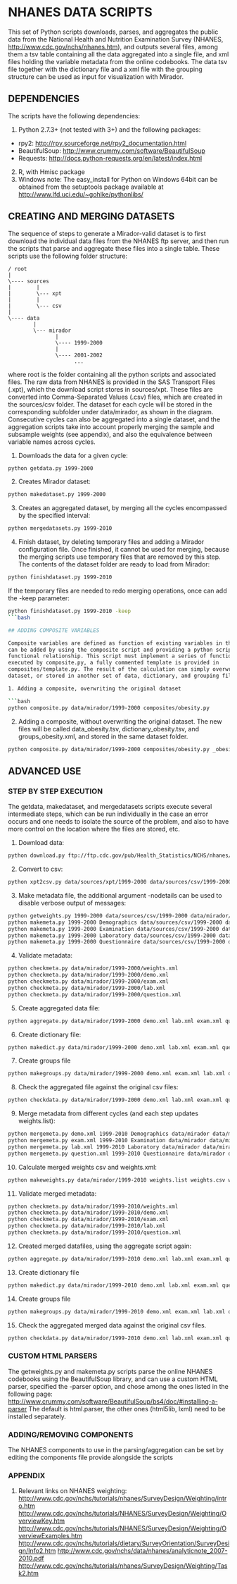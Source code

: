 # NHANES DATA SCRIPTS 

This set of Python scripts downloads, parses, and aggregates the public data from the 
National Health and Nutrition Examination Survey (NHANES, 
http://www.cdc.gov/nchs/nhanes.htm), and outputs several files, among them a tsv table
containing all the data aggregated into a single file, and xml files holding the variable
metadata from the online codebooks. The data tsv file together with the dictionary file 
and a xml file with the grouping structure can be used as input for visualization with 
Mirador.


## DEPENDENCIES

The scripts have the following dependencies:

1. Python 2.7.3+ (not tested with 3+) and the following packages:
  * rpy2: http://rpy.sourceforge.net/rpy2_documentation.html 
  * BeautifulSoup: http://www.crummy.com/software/BeautifulSoup
  * Requests: http://docs.python-requests.org/en/latest/index.html  
2. R, with Hmisc package
3. Windows note: The easy_install for Python on Windows 64bit can be obtained from the 
setuptools package available at http://www.lfd.uci.edu/~gohlke/pythonlibs/

## CREATING AND MERGING DATASETS

The sequence of steps to generate a Mirador-valid dataset is to first download the 
individual data files from the NHANES ftp server, and then run the scripts that parse and 
aggregate these files into a single table. These scripts use the following folder 
structure:

```
/ root
|
\---- sources
|        |
|        \--- xpt
|        |
|        \--- csv   
|
\---- data
        |
        \--- mirador
               |
               \---- 1999-2000
               |
               \---- 2001-2002
                     ...   
```

where root is the folder containing all the python scripts and associated files. The raw
data from NHANES is provided in the SAS Transport Files (.xpt), which the download script
stores in sources/xpt. These files are converted into Comma-Separated Values (.csv) files,
which are created in the sources/csv folder. The dataset for each cycle will be stored in
the corresponding subfolder under data/mirador, as shown in the diagram. Consecutive 
cycles can also be aggregated into a single dataset, and the aggregation scripts take 
into account properly merging the sample and subsample weights (see appendix), and also 
the equivalence between variable names across cycles.

1. Downloads the data for a given cycle:

```bash
python getdata.py 1999-2000
```

2. Creates Mirador dataset:

```bash
python makedataset.py 1999-2000
```

3. Creates an aggregated dataset, by merging all the cycles encompassed by the specified
interval:

```bash
python mergedatasets.py 1999-2010
```

4. Finish dataset, by deleting temporary files and adding a Mirador configuration file. 
Once finished, it cannot be used for merging, because the merging scripts use temporary 
files that are removed by this step. The contents of the dataset folder are ready to load
from Mirador:

```bash
python finishdataset.py 1999-2010
```
If the temporary files are needed to redo merging operations, once can add the -keep 
parameter:

```bash
python finishdataset.py 1999-2010 -keep
```bash

## ADDING COMPOSITE VARIABLES

Composite variables are defined as function of existing variables in the dataset, and they
can be added by using the composite script and providing a python script that defines the
functional relationship. This script must implement a series of functions to be properly
executed by composite.py, a fully commented template is provided in 
composites/template.py. The result of the calculation can simply overwrite the source 
dataset, or stored in another set of data, dictionary, and grouping files.

1. Adding a composite, overwriting the original dataset

```bash
python composite.py data/mirador/1999-2000 composites/obesity.py
```

2. Adding a composite, without overwriting the original dataset. The new files will be 
called data_obesity.tsv, dictionary_obesity.tsv, and groups_obesity.xml, and stored in the
same dataset folder. 

```bash
python composite.py data/mirador/1999-2000 composites/obesity.py _obesity
```

## ADVANCED USE

### STEP BY STEP EXECUTION

The getdata, makedataset, and mergedatasets scripts execute several intermediate steps, 
which can be run individually in the case an error occurs and one needs to isolate the 
source of the problem, and also to have more control on the location where the files are
stored, etc. 

1. Download data:

```bash
python download.py ftp://ftp.cdc.gov/pub/Health_Statistics/NCHS/nhanes/1999-2000 data/sources/xpt/1999-2000
```

2. Convert to csv:

```bash
python xpt2csv.py data/sources/xpt/1999-2000 data/sources/csv/1999-2000
```

3. Make metadata file, the additional argument -nodetails can be used to disable verbose 
output of messages:

```bash
python getweights.py 1999-2000 data/sources/csv/1999-2000 data/mirador/1999-2000/weights.xml
python makemeta.py 1999-2000 Demographics data/sources/csv/1999-2000 data/mirador/1999-2000/demo.xml -nodetails
python makemeta.py 1999-2000 Examination data/sources/csv/1999-2000 data/mirador/1999-2000/exam.xml -nodetails
python makemeta.py 1999-2000 Laboratory data/sources/csv/1999-2000 data/mirador/1999-2000/lab.xml -nodetails
python makemeta.py 1999-2000 Questionnaire data/sources/csv/1999-2000 data/mirador/1999-2000/question.xml -nodetails
```

4. Validate metadata:

```bash
python checkmeta.py data/mirador/1999-2000/weights.xml
python checkmeta.py data/mirador/1999-2000/demo.xml
python checkmeta.py data/mirador/1999-2000/exam.xml
python checkmeta.py data/mirador/1999-2000/lab.xml
python checkmeta.py data/mirador/1999-2000/question.xml
```

5. Create aggregated data file:

```bash
python aggregate.py data/mirador/1999-2000 demo.xml lab.xml exam.xml question.xml weights.xml data.tsv
```
6. Create dictionary file:

```bash
python makedict.py data/mirador/1999-2000 demo.xml lab.xml exam.xml question.xml weights.xml data.tsv dictionary.tsv
```

7. Create groups file

```bash
python makegroups.py data/mirador/1999-2000 demo.xml exam.xml lab.xml question.xml weights.xml groups.xml
```

8. Check the aggregated file against the original csv files:

```bash
python checkdata.py data/mirador/1999-2000 demo.xml lab.xml exam.xml question.xml weights.xml data.tsv
```

9. Merge metadata from different cycles (and each step updates weights.list):

```bash
python mergemeta.py demo.xml 1999-2010 Demographics data/mirador data/mirador/1999-2010 varequiv
python mergemeta.py exam.xml 1999-2010 Examination data/mirador data/mirador/1999-2010 varequiv
python mergemeta.py lab.xml 1999-2010 Laboratory data/mirador data/mirador/1999-2010 varequiv
python mergemeta.py question.xml 1999-2010 Questionnaire data/mirador data/mirador/1999-2010 varequiv
```

10. Calculate merged weights csv and weights.xml:

```bash
python makeweights.py data/mirador/1999-2010 weights.list weights.csv weights.xml
```

11. Validate merged metadata:

```bash
python checkmeta.py data/mirador/1999-2010/weights.xml
python checkmeta.py data/mirador/1999-2010/demo.xml
python checkmeta.py data/mirador/1999-2010/exam.xml
python checkmeta.py data/mirador/1999-2010/lab.xml
python checkmeta.py data/mirador/1999-2010/question.xml
```

12. Created merged datafiles, using the aggregate script again:

```bash
python aggregate.py data/mirador/1999-2010 demo.xml lab.xml exam.xml question.xml weights.xml data.tsv
```

13. Create dictionary file

```bash
python makedict.py data/mirador/1999-2010 demo.xml lab.xml exam.xml question.xml weights.xml data.tsv dict.tsv
```

14. Create groups file

```bash
python makegroups.py data/mirador/1999-2010 demo.xml exam.xml lab.xml question.xml weights.xml groups.xml
```

15. Check the aggregated merged data against the original csv files.

```bash
python checkdata.py data/mirador/1999-2010 demo.xml lab.xml exam.xml question.xml weights.xml data.tsv
```

### CUSTOM HTML PARSERS

The getweights.py and makemeta.py scripts parse the online NHANES codebooks using the 
BeautifulSoup library, and can use a custom HTML parser, specified the -parser option, 
and chose among the ones listed in the following page: 
http://www.crummy.com/software/BeautifulSoup/bs4/doc/#installing-a-parser
The default is html.parser, the other ones (html5lib, lxml) need to be installed
separately.

### ADDING/REMOVING COMPONENTS

The NHANES components to use in the parsing/aggregation can be set by editing the components
file provide alongside the scripts

### APPENDIX

1. Relevant links on NHANES weighting:
http://www.cdc.gov/nchs/tutorials/nhanes/SurveyDesign/Weighting/intro.htm
http://www.cdc.gov/nchs/tutorials/NHANES/SurveyDesign/Weighting/OverviewKey.htm
http://www.cdc.gov/nchs/tutorials/NHANES/SurveyDesign/Weighting/OverviewExamples.htm
http://www.cdc.gov/nchs/tutorials/dietary/SurveyOrientation/SurveyDesign/Info2.htm
http://www.cdc.gov/nchs/data/nhanes/analyticnote_2007-2010.pdf
http://www.cdc.gov/nchs/tutorials/nhanes/SurveyDesign/Weighting/Task2.htm
